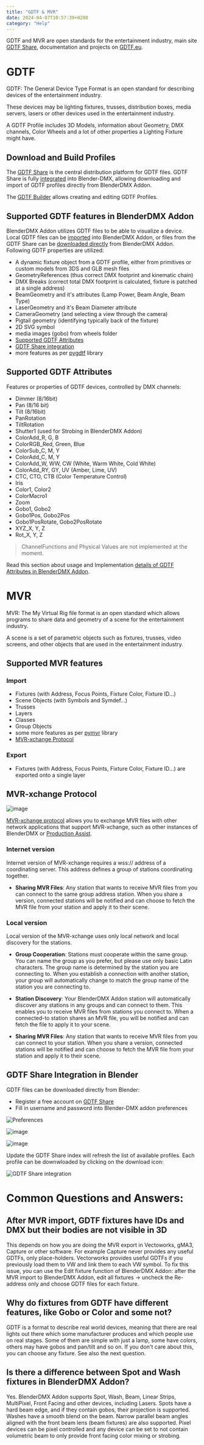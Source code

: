 ```yaml
---
title: "GDTF & MVR"
date: 2024-04-07T10:57:39+0200
category: "Help"
---
```


GDTF and MVR are open standards for the entertainment industry,
main site [GDTF Share](https://gdtf-share.com), documentation and projects on [GDTF.eu](https://gdtf.eu).

# GDTF

GDTF: The General Device Type Format is an open standard for describing
devices of the entertainment industry.

These devices may be lighting fixtures, trusses, distribution boxes,
media servers, lasers or other devices used in the entertainment industry.

A GDTF Profile includes 3D Models, information about Geometry, DMX channels,
Color Wheels and a lot of other properties a Lighting Fixture might have.

## Download and Build Profiles

The [GDTF Share](https://gdtf-share.com/) is the central distribution platform
for GDTF files. GDTF Share is fully
[integrated](#gdtf-share-integration-in-blender) into Blender-DMX, allowing
downloading and import of GDTF profiles directly from BlenderDMX Addon.

The [GDTF Builder](https://fixturebuilder.gdtf-share.com/) allows creating and
editing GDTF Profiles.

## Supported GDTF features in BlenderDMX Addon

BlenderDMX Addon utilizes GDTF files to be able to visualize a device. Local GDTF files can be [imported](/docs/fixture/#importing-gdtf-files) into BlenderDMX Addon, or files from the GDTF Share can be [downloaded directly](#gdtf-share-integration-in-blender) from BlenderDMX Addon. Following GDTF properties are utilized:

- A dynamic fixture object from a GDTF profile, either from
  primitives or custom models from 3DS and GLB mesh files
- GeometryReferences (thus correct DMX footprint and kinematic chain)
- DMX Breaks (correct total DMX footprint is calculated, fixture is patched at a single address)
- BeamGeometry and it's attributes (Lamp Power, Beam Angle, Beam Type)
- LaserGeometry and it's Beam Diameter attribute
- CameraGeometry (and selecting a view through the camera)
- Pigtail geometry (identifying typically back of the fixture)
- 2D SVG symbol
- media images (gobo) from wheels folder
- [Supported GDTF Attributes](#supported-gdtf-attributes)
- [GDTF Share integration](#gdtf-share-integration-in-blender)
- more features as per [pygdtf](https://github.com/open-stage/python-gdtf) library

## Supported GDTF Attributes

Features or properties of GDTF devices, controlled by DMX channels:

- Dimmer (8/16bit)
- Pan (8/16 bit)
- Tilt (8/16bit)
- PanRotation
- TiltRotation
- Shutter1 (used for Strobing in BlenderDMX Addon)
- ColorAdd_R, G, B
- ColorRGB_Red, Green, Blue
- ColorSub_C, M, Y
- ColorAdd_C, M, Y
- ColorAdd_W, WW, CW (White, Warm White, Cold White)
- ColorAdd_RY, GY, UV (Amber, Lime, UV)
- CTC, CTO, CTB (Color Temperature Control)
- Iris
- Color1, Color2
- ColorMacro1
- Zoom
- Gobo1, Gobo2
- Gobo1Pos, Gobo2Pos
- Gobo1PosRotate, Gobo2PosRotate
- XYZ_X, Y, Z
- Rot_X, Y, Z

> ChannelFunctions and Physical Values are not implemented at the moment.

Read this section about usage and Implementation [details of GDTF Attributes in
BlenderDMX Addon](/docs/fixture/#gdtf-attributes-usage-in-blenderdmx-addon).

# MVR

MVR: The My Virtual Rig file format is an open standard which allows programs
to share data and geometry of a scene for the entertainment industry.

A scene is a set of parametric objects such as fixtures, trusses, video
screens, and other objects that are used in the entertainment industry.

## Supported MVR features

### Import

- Fixtures (with Address, Focus Points, Fixture Color, Fixture ID...)
- Scene Objects (with Symbols and Symdef...)
- Trusses
- Layers
- Classes
- Group Objects
- some more features as per [pymvr](https://github.com/open-stage/python-mvr)
  library
- [MVR-xchange Protocol](#mvr-xchange-protocol)

### Export

- Fixtures (with Address, Focus Points, Fixture Color, Fixture ID...) are
  exported onto a single layer

## MVR-xchange Protocol

![image](../media/mvr_xchange.png)

[MVR-xchange protocol](https://gdtf.eu/mvr/mvr-spec/xchange/) allows you to
exchange MVR files with other network applications that support MVR-xchange,
such as other instances of BlenderDMX or [Production
Assist](https://www.production-assist.com/).

### Internet version

Internet version of MVR-xchange requires a wss:// address of a coordinating
server. This address defines a group of stations coordinating together.

* **Sharing MVR Files**: Any station that wants to receive MVR files from you
  can connect to the same group address station. When you share a version,
  connected stations will be notified and can choose to fetch the MVR file from
  your station and apply it to their scene.

### Local version

Local version of the MVR-xchange uses only local network and local discovery
for the stations.

* **Group Cooperation**: Stations must cooperate within the same group. You can
  name the group as you prefer, but please use only basic Latin characters. The
  group name is determined by the station you are connecting to. When you
  establish a connection with another station, your group will automatically
  change to match the group name of the station you are connecting to.

* **Station Discovery**: Your BlenderDMX Addon station will automatically
  discover any stations in any groups and can connect to them. This enables you
  to receive MVR files from stations you connect to. When a connected-to
  station shares an MVR file, you will be notified and can fetch the file to
  apply it to your scene.

* **Sharing MVR Files**: Any station that wants to receive MVR files from you
  can connect to your station. When you share a version, connected stations
  will be notified and can choose to fetch the MVR file from your station and
  apply it to their scene.

## GDTF Share Integration in Blender

GDTF files can be downloaded directly from Blender:

- Register a free account on [GDTF Share](https://gdtf-share.com/)
- Fill in username and password into Blender-DMX addon preferences

![Preferences](../media/preferences00.png)

![image](../media/gdtf_share_details.png)

![image](../media/gdtf_share_credentials.png)

Update the GDTF Share index will refresh the list of available profiles. Each
profile can be downwloaded by clicking on the download icon:

![GDTF Share integration](../media/gdtf_integration.png)

# Common Questions and Answers:

## After MVR import, GDTF fixtures have IDs and DMX but their bodies are not visible in 3D

This depends on how you are doing the MVR export in Vectoworks, gMA3, Capture
or other software. For example Capture never provides any useful GDTFs, only
place-holders. Vectorworks provides useful GDTFs if you previously load them to
VW and link them to each VW symbol. To fix this issue, you can use the Edit
fixture function of BlenderDMX Addon: after the MVR import to BlenderDMX Addon, edit all
fixtures → uncheck the Re-address only and choose GDTF files for each fixture.

## Why do fixtures from GDTF have different features, like Gobo or Color and some not?

GDTF is a format to describe real world devices, meaning that there are real
lights out there which some manufacturer produces and which people use on real
stages. Some of them are simple with just a lamp, some have colors, others may
have gobos and pan/tilt and so on. If you don't care about this, you can choose
any fixture. See also the next question.

## Is there a difference between Spot and Wash fixtures in BlenderDMX Addon?

Yes. BlenderDMX Addon supports Spot, Wash, Beam, Linear Strips, MultiPixel, Front
Facing and other devices, including Lasers. Spots have a hard beam edge, and if
they contain gobos, their projection is supported. Washes have a smooth blend
on the beam. Narrow parallel beam angles aligned with the front beam lens (beam
fixtures) are also supported. Pixel devices can be pixel controlled and any
device can be set to not contain volumetric beam to only provide front facing
color mixing or strobing.
